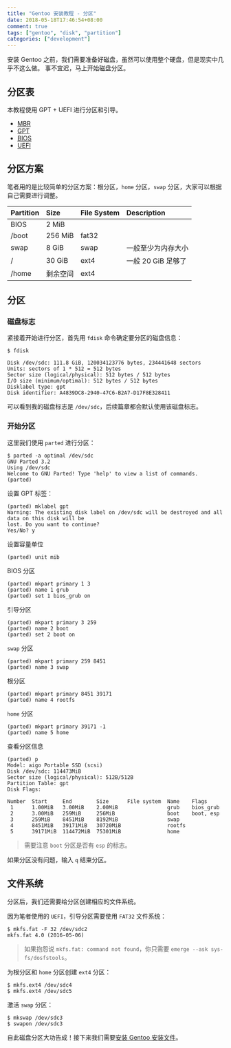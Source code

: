 ```yaml
---
title: "Gentoo 安装教程 - 分区"
date: 2018-05-18T17:46:54+08:00
comment: true
tags: ["gentoo", "disk", "partition"]
categories: ["development"]
---
```


安装 Gentoo 之前，我们需要准备好磁盘，虽然可以使用整个硬盘，但是现实中几乎不这么做。
事不宜迟，马上开始磁盘分区。
<!--more-->

## 分区表

本教程使用 GPT + UEFI 进行分区和引导。

- [MBR](https://en.wikipedia.org/wiki/Master_boot_record)
- [GPT](https://en.wikipedia.org/wiki/GUID_Partition_Table)
- [BIOS](https://en.wikipedia.org/wiki/BIOS)
- [UEFI](https://en.wikipedia.org/wiki/Unified_Extensible_Firmware_Interface)


## 分区方案

笔者用的是比较简单的分区方案：根分区，`home` 分区，`swap` 分区，大家可以根据自己需要进行调整。

| Partition | Size      | File System | Description                                                    
|:----------|:----------|:------------|:-----------------
| BIOS      | 2 MiB     |             |                                                   
| /boot     | 256 MiB   | fat32       |                                                   
| swap      | 8 GiB     | swap        | 一般至少为内存大小                                             
| /         | 30 GiB    | ext4        | 一般 20 GiB 足够了                                             
| /home     | 剩余空间  | ext4        |                                                      


## 分区

### 磁盘标志

紧接着开始进行分区，首先用 `fdisk` 命令确定要分区的磁盘信息：

```
$ fdisk

Disk /dev/sdc: 111.8 GiB, 120034123776 bytes, 234441648 sectors
Units: sectors of 1 * 512 = 512 bytes
Sector size (logical/physical): 512 bytes / 512 bytes
I/O size (minimum/optimal): 512 bytes / 512 bytes
Disklabel type: gpt
Disk identifier: A4839DC8-2940-47C6-B2A7-D17F8E328411
```

可以看到我的磁盘标志是 `/dev/sdc`，后续篇章都会默认使用该磁盘标志。

### 开始分区

这里我们使用 `parted` 进行分区：

```
$ parted -a optimal /dev/sdc
GNU Parted 3.2
Using /dev/sdc
Welcome to GNU Parted! Type 'help' to view a list of commands.
(parted)
```

设置 GPT 标签：

```
(parted) mklabel gpt                                                      
Warning: The existing disk label on /dev/sdc will be destroyed and all data on this disk will be
lost. Do you want to continue?
Yes/No? y
```

设置容量单位

```
(parted) unit mib
```

BIOS 分区

```
(parted) mkpart primary 1 3
(parted) name 1 grub
(parted) set 1 bios_grub on
```

引导分区

```
(parted) mkpart primary 3 259
(parted) name 2 boot
(parted) set 2 boot on
```

`swap` 分区

```
(parted) mkpart primary 259 8451
(parted) name 3 swap
```

根分区

```
(parted) mkpart primary 8451 39171
(parted) name 4 rootfs
```

`home` 分区

```
(parted) mkpart primary 39171 -1 
(parted) name 5 home
```

查看分区信息

```
(parted) p
Model: aigo Portable SSD (scsi)
Disk /dev/sdc: 114473MiB
Sector size (logical/physical): 512B/512B
Partition Table: gpt
Disk Flags:

Number  Start     End        Size      File system  Name    Flags
 1      1.00MiB   3.00MiB    2.00MiB                grub    bios_grub
 2      3.00MiB   259MiB     256MiB                 boot    boot, esp
 3      259MiB    8451MiB    8192MiB                swap
 4      8451MiB   39171MiB   30720MiB               rootfs
 5      39171MiB  114472MiB  75301MiB               home
```

> 需要注意 `boot` 分区是否有 `esp` 的标志。

如果分区没有问题，输入 `q` 结束分区。


## 文件系统

分区后，我们还需要给分区创建相应的文件系统。

因为笔者使用的 `UEFI`，引导分区需要使用 `FAT32` 文件系统：

```
$ mkfs.fat -F 32 /dev/sdc2
mkfs.fat 4.0 (2016-05-06)
```

> 如果抱怨说 `mkfs.fat: command not found`，你只需要 `emerge --ask sys-fs/dosfstools`。

为根分区和 `home` 分区创建 `ext4` 分区：

```
$ mkfs.ext4 /dev/sdc4
$ mkfs.ext4 /dev/sdc5
```

激活 `swap` 分区：

```
$ mkswap /dev/sdc3
$ swapon /dev/sdc3
```

自此磁盘分区大功告成！接下来我们需要[安装 Gentoo 安装文件](/post/gentoo/installation-stage)。
